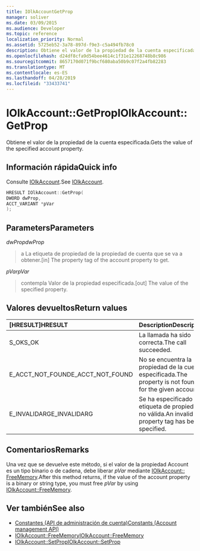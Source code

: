 ```yaml
---
title: IOlkAccountGetProp
manager: soliver
ms.date: 03/09/2015
ms.audience: Developer
ms.topic: reference
localization_priority: Normal
ms.assetid: 5725eb52-3a78-897d-f9e3-c5a494fb78c0
description: Obtiene el valor de la propiedad de la cuenta especificada.
ms.openlocfilehash: d24df8cfa9d54bee4614c1f31e12268748b8c986
ms.sourcegitcommit: 8657170d071f9bcf680aba50b9c07f2a4fb82283
ms.translationtype: MT
ms.contentlocale: es-ES
ms.lasthandoff: 04/28/2019
ms.locfileid: "33433741"
---
```

# <a name="iolkaccountgetprop"></a><span data-ttu-id="a3b8d-103">IOlkAccount::GetProp</span><span class="sxs-lookup"><span data-stu-id="a3b8d-103">IOlkAccount::GetProp</span></span>

<span data-ttu-id="a3b8d-104">Obtiene el valor de la propiedad de la cuenta especificada.</span><span class="sxs-lookup"><span data-stu-id="a3b8d-104">Gets the value of the specified account property.</span></span>
  
## <a name="quick-info"></a><span data-ttu-id="a3b8d-105">Información rápida</span><span class="sxs-lookup"><span data-stu-id="a3b8d-105">Quick info</span></span>

<span data-ttu-id="a3b8d-106">Consulte [IOlkAccount](iolkaccount.md).</span><span class="sxs-lookup"><span data-stu-id="a3b8d-106">See [IOlkAccount](iolkaccount.md).</span></span>
  
```cpp
HRESULT IOlkAccount::GetProp(  
DWORD dwProp, 
ACCT_VARIANT *pVar 
);
```

## <a name="parameters"></a><span data-ttu-id="a3b8d-107">Parameters</span><span class="sxs-lookup"><span data-stu-id="a3b8d-107">Parameters</span></span>

<span data-ttu-id="a3b8d-108">_dwProp_</span><span class="sxs-lookup"><span data-stu-id="a3b8d-108">_dwProp_</span></span>
  
> <span data-ttu-id="a3b8d-109">a La etiqueta de propiedad de la propiedad de cuenta que se va a obtener.</span><span class="sxs-lookup"><span data-stu-id="a3b8d-109">[in] The property tag of the account property to get.</span></span>
    
<span data-ttu-id="a3b8d-110">_pVar_</span><span class="sxs-lookup"><span data-stu-id="a3b8d-110">_pVar_</span></span>
  
> <span data-ttu-id="a3b8d-111">contempla Valor de la propiedad especificada.</span><span class="sxs-lookup"><span data-stu-id="a3b8d-111">[out] The value of the specified property.</span></span>
    
## <a name="return-values"></a><span data-ttu-id="a3b8d-112">Valores devueltos</span><span class="sxs-lookup"><span data-stu-id="a3b8d-112">Return values</span></span>

|<span data-ttu-id="a3b8d-113">**[HRESULT]**</span><span class="sxs-lookup"><span data-stu-id="a3b8d-113">**HRESULT**</span></span>|<span data-ttu-id="a3b8d-114">**Description**</span><span class="sxs-lookup"><span data-stu-id="a3b8d-114">**Description**</span></span>|
|:-----|:-----|
|<span data-ttu-id="a3b8d-115">S_OK</span><span class="sxs-lookup"><span data-stu-id="a3b8d-115">S_OK</span></span>  <br/> |<span data-ttu-id="a3b8d-116">La llamada ha sido correcta.</span><span class="sxs-lookup"><span data-stu-id="a3b8d-116">The call succeeded.</span></span>  <br/> |
|<span data-ttu-id="a3b8d-117">E_ACCT_NOT_FOUND</span><span class="sxs-lookup"><span data-stu-id="a3b8d-117">E_ACCT_NOT_FOUND</span></span>  <br/> |<span data-ttu-id="a3b8d-118">No se encuentra la propiedad de la cuenta especificada.</span><span class="sxs-lookup"><span data-stu-id="a3b8d-118">The property is not found for the given account.</span></span>  <br/> |
|<span data-ttu-id="a3b8d-119">E_INVALIDARG</span><span class="sxs-lookup"><span data-stu-id="a3b8d-119">E_INVALIDARG</span></span>  <br/> |<span data-ttu-id="a3b8d-120">Se ha especificado una etiqueta de propiedad no válida.</span><span class="sxs-lookup"><span data-stu-id="a3b8d-120">An invalid property tag has been specified.</span></span>  <br/> |
   
## <a name="remarks"></a><span data-ttu-id="a3b8d-121">Comentarios</span><span class="sxs-lookup"><span data-stu-id="a3b8d-121">Remarks</span></span>

<span data-ttu-id="a3b8d-122">Una vez que se devuelve este método, si el valor de la propiedad Account es un tipo binario o de cadena, debe liberar *pVar* mediante [IOlkAccount:: FreeMemory](iolkaccount-freememory.md).</span><span class="sxs-lookup"><span data-stu-id="a3b8d-122">After this method returns, if the value of the account property is a binary or string type, you must free  *pVar*  by using [IOlkAccount::FreeMemory](iolkaccount-freememory.md).</span></span>
  
## <a name="see-also"></a><span data-ttu-id="a3b8d-123">Ver también</span><span class="sxs-lookup"><span data-stu-id="a3b8d-123">See also</span></span>

- [<span data-ttu-id="a3b8d-124">Constantes (API de administración de cuenta)</span><span class="sxs-lookup"><span data-stu-id="a3b8d-124">Constants (Account management API)</span></span>](constants-account-management-api.md) 
- [<span data-ttu-id="a3b8d-125">IOlkAccount::FreeMemory</span><span class="sxs-lookup"><span data-stu-id="a3b8d-125">IOlkAccount::FreeMemory</span></span>](iolkaccount-freememory.md)  
- [<span data-ttu-id="a3b8d-126">IOlkAccount::SetProp</span><span class="sxs-lookup"><span data-stu-id="a3b8d-126">IOlkAccount::SetProp</span></span>](iolkaccount-setprop.md)

